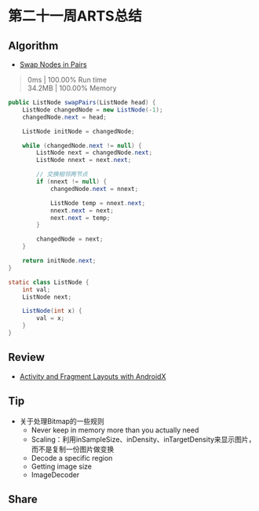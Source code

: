 # 第二十一周ARTS总结
## Algorithm
- [Swap Nodes in Pairs](https://leetcode.com/problems/swap-nodes-in-pairs/)
> 0ms | 100.00% Run time  
> 34.2MB | 100.00% Memory
```java
public ListNode swapPairs(ListNode head) {
    ListNode changedNode = new ListNode(-1);
    changedNode.next = head;

    ListNode initNode = changedNode;

    while (changedNode.next != null) {
        ListNode next = changedNode.next;
        ListNode nnext = next.next;

        // 交换相邻两节点
        if (nnext != null) {
            changedNode.next = nnext;

            ListNode temp = nnext.next;
            nnext.next = next;
            next.next = temp;
        }

        changedNode = next;
    }

    return initNode.next;
}

static class ListNode {
    int val;
    ListNode next;

    ListNode(int x) {
        val = x;
    }
}
```
## Review
- [Activity and Fragment Layouts with AndroidX](https://www.bignerdranch.com/blog/activity-and-fragment-layouts-with-androidx/)

## Tip
+ 关于处理Bitmap的一些规则
  + Never keep in memory more than you actually need
  + Scaling：利用inSampleSize、inDensity、inTargetDensity来显示图片，而不是复制一份图片做变换
  + Decode a specific region
  + Getting image size
  + ImageDecoder
  
## Share
